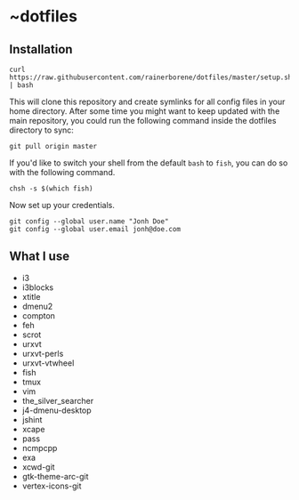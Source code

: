 # ~dotfiles

## Installation

    curl https://raw.githubusercontent.com/rainerborene/dotfiles/master/setup.sh | bash

This will clone this repository and create symlinks for all config files in your
home directory. After some time you might want to keep updated with the main
repository, you could run the following command inside the dotfiles directory
to sync:

    git pull origin master

If you'd like to switch your shell from the default `bash` to `fish`, you can do
so with the following command.

    chsh -s $(which fish)

Now set up your credentials.

    git config --global user.name "Jonh Doe"
    git config --global user.email jonh@doe.com

## What I use

- i3
- i3blocks
- xtitle
- dmenu2
- compton
- feh
- scrot
- urxvt
- urxvt-perls
- urxvt-vtwheel
- fish
- tmux
- vim
- the_silver_searcher
- j4-dmenu-desktop
- jshint
- xcape
- pass
- ncmpcpp
- exa
- xcwd-git
- gtk-theme-arc-git
- vertex-icons-git
